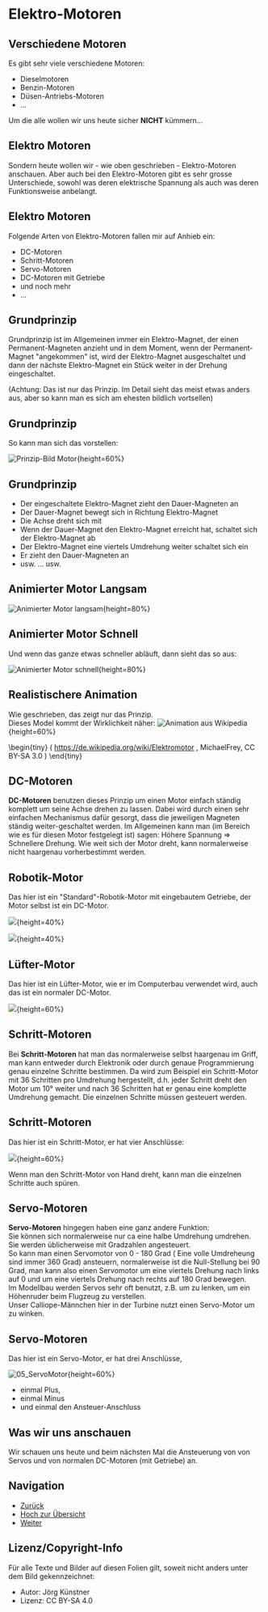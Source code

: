 # Elektro-Motoren

## Verschiedene Motoren

Es gibt sehr viele verschiedene Motoren:

- Dieselmotoren
- Benzin-Motoren
- Düsen-Antriebs-Motoren
- ...

Um die alle wollen wir uns heute sicher __NICHT__ kümmern...

## Elektro Motoren

Sondern heute wollen wir - wie oben geschrieben - Elektro-Motoren anschauen.
Aber auch bei den Elektro-Motoren gibt es sehr grosse Unterschiede,
sowohl was deren elektrische Spannung als auch was deren Funktionsweise anbelangt.


## Elektro Motoren

Folgende Arten von Elektro-Motoren fallen mir auf Anhieb ein:

* DC-Motoren
* Schritt-Motoren
* Servo-Motoren
* DC-Motoren mit Getriebe
* und noch mehr
* ...

## Grundprinzip

Grundprinzip ist im Allgemeinen immer ein Elektro-Magnet, 
der einen Permanent-Magneten anzieht 
und in dem Moment, wenn der Permanent-Magnet "angekommen" ist, 
wird der Elektro-Magnet ausgeschaltet 
und dann der nächste Elektro-Magnet ein Stück weiter in der Drehung eingeschaltet.

(Achtung: Das ist nur das Prinzip. Im Detail sieht das meist etwas anders aus, aber so kann man es sich am ehesten bildlich vortsellen)

## Grundprinzip

So kann man sich das vorstellen:

![Prinzip-Bild Motor](./pics/Motor-Prinzip_Overview.png){height=60%}


## Grundprinzip

* Der eingeschaltete Elektro-Magnet zieht den Dauer-Magneten an
* Der Dauer-Magnet bewegt sich in Richtung Elektro-Magnet
* Die Achse dreht sich mit
* Wenn der Dauer-Magnet den Elektro-Magnet erreicht hat, schaltet sich der Elektro-Magnet ab
* Der Elektro-Magnet eine viertels Umdrehung weiter schaltet sich ein
* Er zieht den Dauer-Magneten an
* usw. ... usw. 

## Animierter Motor Langsam

![Animierter Motor langsam](./pics/MotorAnimated01.gif){height=80%}


## Animierter Motor Schnell

Und wenn das ganze etwas schneller abläuft, dann sieht das so aus:

![Animierter Motor schnell](./pics/MotorAnimated02.gif){height=80%}


## Realistischere Animation 

Wie geschrieben, das zeigt nur das Prinzip.   
Dieses Model kommt der Wirklichkeit näher:
![Animation aus Wikipedia](./pics/220px-Animation_einer_Gleichstrommaschine.gif){height=60%}

\begin{tiny}
( https://de.wikipedia.org/wiki/Elektromotor  , MichaelFrey, CC BY-SA 3.0 )
\end{tiny}

## DC-Motoren

__DC-Motoren__ benutzen dieses Prinzip um einen Motor einfach ständig komplett um seine Achse drehen zu lassen. 
Dabei wird durch einen sehr einfachen Mechanismus dafür gesorgt, dass die jeweiligen Magneten ständig weiter-geschaltet werden.
Im Allgemeinen kann man (im Bereich wie es für diesen Motor festgelegt ist) sagen:
Höhere Spannung => Schnellere Drehung.
Wie weit sich der Motor dreht, kann normalerweise nicht haargenau vorherbestimmt werden.

## Robotik-Motor

Das hier ist ein "Standard"-Robotik-Motor mit eingebautem Getriebe, der Motor selbst ist ein DC-Motor.

![](./pics/01_DC_Motor_Getriebe.png){height=40%}

![](./pics/02_DC_Motor_Getriebe.png){height=40%}

## Lüfter-Motor
Das hier ist ein Lüfter-Motor, wie er im Computerbau verwendet wird, auch das ist ein normaler DC-Motor.

![](./pics/03_DC_Motor_Luefter.png){height=60%}

## Schritt-Motoren

Bei __Schritt-Motoren__ hat man das normalerweise selbst haargenau im Griff, man kann entweder durch Elektronik oder durch genaue Programmierung genau einzelne Schritte bestimmen.
Da wird zum Beispiel ein Schritt-Motor mit 36 Schritten pro Umdrehung hergestellt, d.h. jeder Schritt dreht den Motor um 10° weiter und nach 36 Schritten hat er genau eine komplette Umdrehung gemacht.
Die einzelnen Schritte müssen gesteuert werden.

## Schritt-Motoren

Das hier ist ein Schritt-Motor, er hat vier Anschlüsse:

![](./pics/04_SchrittMotor.png){height=60%}

Wenn man den Schritt-Motor von Hand dreht, kann man die einzelnen Schritte auch spüren.

## Servo-Motoren

__Servo-Motoren__ hingegen haben eine ganz andere Funktion:  
Sie können sich normalerweise nur ca eine halbe Umdrehung umdrehen. Sie werden üblicherweise mit Gradzahlen angesteuert.  
So kann man einen Servomotor von 0 - 180 Grad ( Eine volle Umdreheung sind immer 360 Grad) ansteuern, normalerweise ist die Null-Stellung bei 90 Grad, man kann also einen Servomotor um eine viertels Drehung nach links auf 0 und um eine viertels Drehung nach rechts auf 180 Grad bewegen.  
Im Modellbau werden Servos sehr oft benutzt, z.B. um zu lenken, um ein Höhenruder beim Flugzeug zu verstellen.  
Unser Calliope-Männchen hier in der Turbine nutzt einen Servo-Motor um zu winken.


## Servo-Motoren

Das hier ist ein Servo-Motor, er hat drei Anschlüsse, 

![05_ServoMotor](./pics/05_ServoMotor.png){height=60%}

* einmal Plus, 
* einmal Minus 
* und einmal den Ansteuer-Anschluss


## Was wir uns anschauen

Wir schauen uns heute und beim nächsten Mal die Ansteuerung von von Servos und von normalen DC-Motoren (mit Getriebe) an.

## Navigation


* [Zurück](../06_02_Schleifen/index.html)  
* [Hoch zur Übersicht](../index.html)  
* [Weiter](../06_04_Servos/index.html)  



## Lizenz/Copyright-Info
Für alle Texte und Bilder auf diesen Folien gilt, soweit nicht anders unter dem Bild gekennzeichnet:

* Autor: Jörg Künstner
* Lizenz: CC BY-SA 4.0


